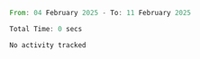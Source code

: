 <!--START_SECTION:waka-->

```rust
From: 04 February 2025 - To: 11 February 2025

Total Time: 0 secs

No activity tracked
```

<!--END_SECTION:waka-->
